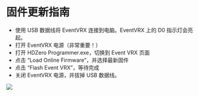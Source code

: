 # 固件更新指南

* 使用 USB 数据线将 EventVRX 连接到电脑。EventVRX 上的 D0 指示灯会亮起。  
* 打开 EventVRX 电源（非常重要！）  
* 打开 HDZero Programmer.exe，切换到 Event VRX 页面  
* 点击 “Load Online Firmware”，并选择最新固件  
* 点击 “Flash Event VRX”，等待完成  
* 关闭 EventVRX 电源，并拔掉 USB 数据线。  

<img src="/eventmedia/image5.png" id="image5">

